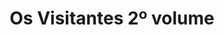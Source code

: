 ---
Numero: 287
title: Os Visitantes 2º volume
Autor: Clifford D Simak
Co-autor: 
Ano-de-Publicacao: 1981
Titulo-original: The Visitors
Tradutor: Eurico da Fonseca
Co-tradutor: 
Ano-de-edicao: 1980
alias: Clifford-D-Simak
Autor2-alias: 
Tradutor1-alias: Eurico-da-Fonseca
Tradutor2-alias: 
Titulo-link: 287-Os-Visitantes-2-volume
Capa: 
pags: 
Capa-link: 
---